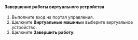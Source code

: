 #### <a name="to-shut-down-a-virtual-device"></a>Завершение работы виртуального устройства
1. Выполните вход на портал управления.
2. Щелкните **Виртуальные машины**и выберите виртуальное устройство.
3. Щелкните **Завершить работу**.


